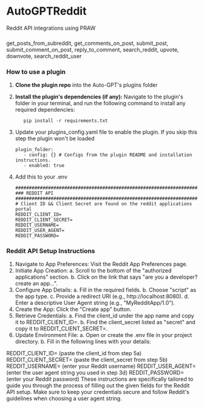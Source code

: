 # AutoGPTReddit
Reddit API integrations using PRAW

###  
get_posts_from_subreddit,
get_comments_on_post,
submit_post,
submit_comment_on_post,
reply_to_comment,
search_reddit,
upvote,
downvote,
search_reddit_user

### How to use a plugin

1. **Clone the plugin repo** into the Auto-GPT's plugins folder
2. **Install the plugin's dependencies (if any):**
   Navigate to the plugin's folder in your terminal, and run the following command to install any required dependencies:

   ``` shell
      pip install -r requirements.txt
   ```
4. Update your plugins_config.yaml file to enable the plugin. If you skip this step the plugin won't be loaded

   ```shell
   plugin_folder:
      - config: {} # Configs from the plugin README and installation instructions.
      - enabled: true
   ```
5. Add this to your .env
   ```
   ################################################################################
   ### REDDIT API
   ################################################################################
   # Client ID && Client Secret are found on the reddit applications portal
   REDDIT_CLIENT_ID=
   REDDIT_CLIENT_SECRET=
   REDDIT_USERNAME=
   REDDIT_USER_AGENT=
   REDDIT_PASSWORD=
   ```
### Reddit API Setup Instructions
1. Navigate to App Preferences: Visit the Reddit App Preferences page.
2. Initiate App Creation:
a. Scroll to the bottom of the "authorized applications" section.
b. Click on the link that says "are you a developer? create an app...".
4. Configure App Details:
a. Fill in the required fields.
b. Choose "script" as the app type.
c. Provide a redirect URI (e.g., http://localhost:8080).
d. Enter a descriptive User Agent string (e.g., "MyRedditApp/1.0").
5. Create the App: Click the "Create app" button.
6. Retrieve Credentials:
a. Find the client_id under the app name and copy it to REDDIT_CLIENT_ID=.
b. Find the client_secret listed as "secret" and copy it to REDDIT_CLIENT_SECRET=.
7. Update Environment File:
a. Open or create the .env file in your project directory.
b. Fill in the following lines with your details:

REDDIT_CLIENT_ID= (paste the client_id from step 5a)
REDDIT_CLIENT_SECRET= (paste the client_secret from step 5b)
REDDIT_USERNAME= (enter your Reddit username)
REDDIT_USER_AGENT= (enter the user agent string you used in step 3d)
REDDIT_PASSWORD= (enter your Reddit password)
These instructions are specifically tailored to guide you through the process of filling out the given fields for the Reddit API setup. Make sure to keep your credentials secure and follow Reddit's guidelines when choosing a user agent string.

